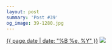 ```yaml
---
layout: post
summary: 'Post #39'
og_image: 39-1280.jpg
---
```


<p>
  <time><a href="/39">{{ page.date | date: "%B %e, %Y" }}</a></time>
  <a href="/39"><img src="{{ site.assets_url }}/39-640.jpg" srcset="{{ site.assets_url }}/39-1280.jpg 1280w, {{ site.assets_url }}/39-960.jpg 960w, {{ site.assets_url }}/39-640.jpg 640w, {{ site.assets_url }}/39-320.jpg 320w" sizes="(min-width: 700px) 50vw, calc(100vw - 2rem)" /></a>
</p>
